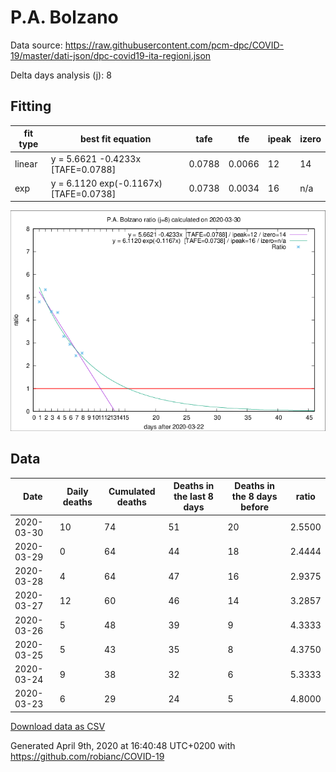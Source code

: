 # P.A. Bolzano

Data source: https://raw.githubusercontent.com/pcm-dpc/COVID-19/master/dati-json/dpc-covid19-ita-regioni.json

Delta days analysis (j): 8

## Fitting 
|fit type|best fit equation|tafe|tfe|ipeak|izero|
|-------|-----|--------|------|---|---|
|linear|y = 5.6621 -0.4233x  [TAFE=0.0788]|0.0788|0.0066|12|14|
|exp|y = 6.1120 exp(-0.1167x)  [TAFE=0.0738]|0.0738|0.0034|16|n/a|

![Plot](COVID-19_p.a._bolzano_j8_2020-03-30.png)

## Data
|Date|Daily deaths|Cumulated deaths|Deaths in the last 8 days|Deaths in the 8 days before|ratio|
|----|----------|-----------|-------|--------------------|-----|
|2020-03-30|10|74|51|20|2.5500|
|2020-03-29|0|64|44|18|2.4444|
|2020-03-28|4|64|47|16|2.9375|
|2020-03-27|12|60|46|14|3.2857|
|2020-03-26|5|48|39|9|4.3333|
|2020-03-25|5|43|35|8|4.3750|
|2020-03-24|9|38|32|6|5.3333|
|2020-03-23|6|29|24|5|4.8000|

[Download data as CSV](COVID-19_p.a._bolzano_j8_2020-03-30.csv)

Generated April 9th, 2020 at 16:40:48 UTC+0200 with https://github.com/robianc/COVID-19
